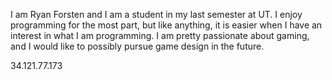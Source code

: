 I am Ryan Forsten and I am a student in my last semester at UT. I enjoy programming for the most part, but like anything, it is easier when I have an interest in what I am programming. I am pretty passionate about gaming, and I would like to possibly pursue game design in the future. 

34.121.77.173
